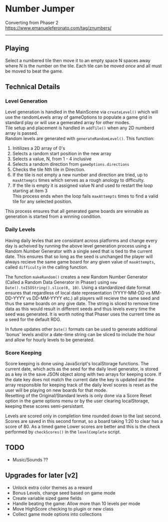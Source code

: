 # Number Jumper
Converting from Phaser 2  
https://www.emanueleferonato.com/tag/znumbers/

-----

## Playing  
Select a numbered tile then move it to an empty space N spaces away where N is the number on the tile. Each tile can be moved _once_ and all must be moved to beat the game.  

## Technical Details  
### Level Generation  
Level generation is handled in the MainScene via `createLevel()` which will use the randomLevels array of gameOptions to populate a game grid in standard play or will use a gemerated array for other modes.  
Tile setup and placement is handled in `addTile()` when any 2D numberd array is passed.  
Random levels are generated with `generateRandomLevel()`. This function:  
1. Initilizes a 2D array of 0's  
2. Selects a random start position in the new array  
3. Selects a value, N, from 1 - 4 inclusive  
4. Selects a random direction from `gameOptions.directions`  
5. Checks the tile Nth tile in Direction.  
6. If the tile is not empty a new number and direction are tried, up to `maxAttempts` times which serves as a rough anology to difficulty.  
7. If the tile is empty it is assigned value N and used to restart the loop starting at item 3  
This process ends when the loop fails `maxAttempts` times to find a valid tile for any selected position.  
  
This process ensures that all generated game boards are winnable as generation is started from a winning condition.  


### Daily Levels  
Having daily levles that are consistant across platforms and change every day is acheived by running the above level generation process using a Random Number Generator with a single seed that is tied to the current date. This ensures that so long as the seed is unchanged the player will always recieve the same game board for any given value of `maxAttempts`, called `difficulty` in the calling function.  

The function `makeRandom()` creates a new Random Number Generator (Called a Random Data Generator in Phaser) using `new Date().toISOString().slice(0, 10)`. Using a standardized date format ensures that regardless of local date representation (YYYY-MM-DD vs MM-DD-YYYY vs DD-MM-YYYY etc.) all players will recieve the same seed and thus the same boards on any give date. The string is sliced to remove time data as this would result in different seeds and thus levels every time the seed was generated. It is worth noting that Phaser uses the current time as a seed for the default RDG.  

In future updates other `Date()` formats can be used to generate additional 'bonus' levels and/or a date-time string can be sliced to include the hour and allow for hourly levels to be generated.

### Score Keeping  
Score keeping is done using JavaScript's localStorage functions. The current date, which acts as the seed for the daily level generator, is stored as a key in the save JSON object along with two arrays for keeping score. If the date key does not match the current date the key is updated and the array responsible for keeping track of the daily level scores is reset as the user will be playing on new boards for that mode.  
Resetting of the Original/Standard levels is only done via a Score Reset option in the game options menu or by the user clearing localStorage, keeping these scores semi-persistant.  

Levels are scored only in completion time rounded down to the last second. Scores are saved in this second format, so a board taking 1:20 to clear has a score of 80. As a timed game Lower scores are better and this is the check performed by `checkScores()` in the `levelComplete` script. 

## TODO  
- Music/Sounds ??  

## Upgrades for later [v2]
- Unlock extra color themes as a reward  
- Bonus Levels, change seed based on game mode  
- Create variable sized game fields  
- Handle beating the game: Allow more than 10 levels per mode 
- Move HighScore checking to plugin or new class  
- Collect game mode options into collections  
